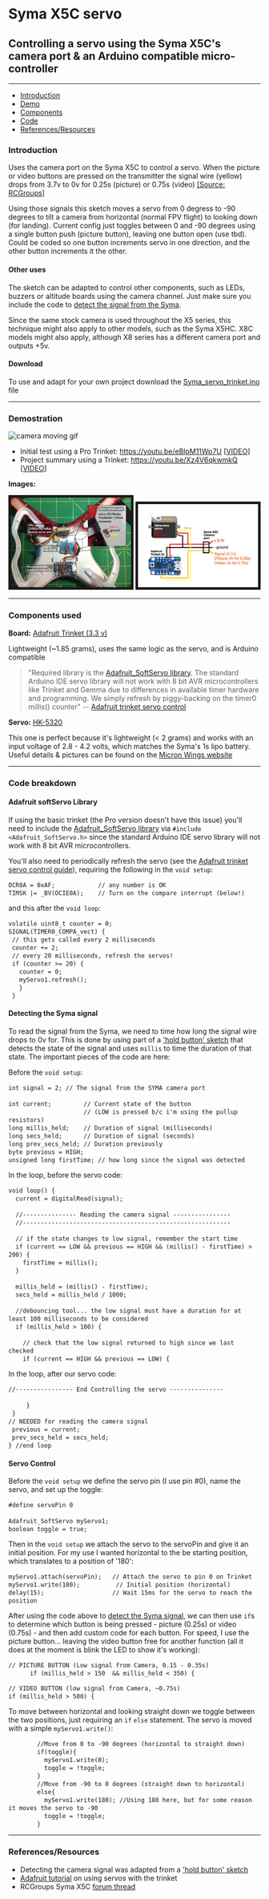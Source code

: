 # Syma X5C servo
## Controlling a servo using the Syma X5C's camera port &amp; an Arduino compatible micro-controller

 *******************************************************************
 
 - [Introduction](#introduction)
 - [Demo](#demostration)
 - [Components](#components-used)
 - [Code](#code-breakdown)
 - [References/Resources](#referencesresources)

### Introduction

Uses the camera port on the Syma X5C to control a servo. When the picture or video buttons are pressed on the transmitter the signal wire (yellow) drops from 3.7v to 0v for 0.25s (picture) or 0.75s (video) [[Source: RCGroups]](https://www.rcgroups.com/forums/showpost.php?p=31397718&postcount=5415)

Using those signals this sketch moves a servo from 0 degress to -90 degrees to tilt a camera from horizontal (normal FPV flight) to looking down (for landing). Current config just toggles between 0 and -90 degrees using a single button push (picture button), leaving one button open (use tbd). Could be coded so one button increments servo in one direction, and the other button increments it the other.

#### Other uses

The sketch can be adapted to control other components, such as LEDs, buzzers or altitude boards using the camera channel. Just make sure you include the code to [detect the signal from the Syma](#detecting-the-syma-signal).

Since the same stock camera is used throughout the X5 series, this technique might also apply to other models, such as the Syma X5HC. X8C models might also apply, although X8 series has a different camera port and outputs +5v.

#### Download

To use and adapt for your own project download the [Syma_servo_trinket.ino](../Syma_servo_trinket.ino) file

------------------------------

### Demostration

![camera moving gif](https://raw.githubusercontent.com/EThornill/Syma_X5C_servo/master/images/Syma_X5C_servo.gif)

- Initial test using a Pro Trinket: https://youtu.be/eBlpM11Wp7U [[VIDEO](https://youtu.be/eBlpM11Wp7U)]
- Project summary using a Trinket: https://youtu.be/Xz4V6qkwmkQ [[VIDEO](https://youtu.be/Xz4V6qkwmkQ)]

**Images:**

<a href="/images/overview.jpg"><img src="images/overview.jpg" 
alt="Overview of completed setup" width="240" border="5" /></a> <a href="images/schematic.jpg"><img src="images/schematic.jpg" 
alt="schematic" width="240" border="5" /></a>

------------------------------

### Components used
 
  **Board:** [Adafruit Trinket (3.3 v)](https://www.adafruit.com/product/1500)
  
 Lightweight (~1.85 grams), uses the same logic as the servo, and is Arduino compatible

  >"Required library is the [Adafruit_SoftServo library](https://github.com/adafruit/Adafruit_SoftServo). The standard Arduino IDE servo library will not work with 8 bit AVR microcontrollers like Trinket and Gemma due to differences in available timer hardware and programming. We simply refresh by piggy-backing on the timer0 millis() counter" -- [Adafruit trinket servo control](https://learn.adafruit.com/trinket-gemma-servo-control/overview)
  
  **Servo:** [HK-5320](https://hobbyking.com/en_us/hk-5320-ultra-micro-digital-servo-1-7g-0-05sec-0-075kg.html)
  
  This one is perfect because it's lightweight (< 2 grams) and works with an input voltage of 2.8 - 4.2 volts, which matches the Syma's 1s lipo battery. Useful details & pictures can be found on the [Micron Wings website](http://www.micronwings.com/Products/Servo%20HK5320/index.shtml)
  
 ------------------------------
 
### Code breakdown

#### Adafruit softServo Library
If using the basic trinket (the Pro version doesn't have this issue) you'll need to include the [Adafruit_SoftServo library](https://github.com/adafruit/Adafruit_SoftServo) via `#include <Adafruit_SoftServo.h>` since the standard Arduino IDE servo library will not work with 8 bit AVR microcontrollers.
 
You'll also need to periodically refresh the servo (see the [Adafruit trinket servo control guide](https://learn.adafruit.com/trinket-gemma-servo-control/overview)), requiring the following in the `void setup`:
 
 ```arduino
OCR0A = 0xAF;            // any number is OK
TIMSK |= _BV(OCIE0A);    // Turn on the compare interrupt (below!)
 ```
 and this after the `void loop`:
 
 ```arduino
 volatile uint8_t counter = 0;
SIGNAL(TIMER0_COMPA_vect) {
  // this gets called every 2 milliseconds
  counter += 2;
  // every 20 milliseconds, refresh the servos!
  if (counter >= 20) {
    counter = 0;
    myServo1.refresh();
    }
  }
 ```
 
 
#### Detecting the Syma signal
 To read the signal from the Syma, we need to time how long the signal wire drops to 0v for. This is done by using part of a ['hold button' sketch](http://playground.arduino.cc/Code/HoldButton) that detects the state of the signal and uses `millis` to time the duration of that state. The important pieces of the code are here:
 
Before the `void setup`:
```arduino
int signal = 2; // The signal from the SYMA camera port

int current;         // Current state of the button
                     // (LOW is pressed b/c i'm using the pullup resistors)
long millis_held;    // Duration of signal (milliseconds)
long secs_held;      // Duration of signal (seconds)
long prev_secs_held; // Duration previously
byte previous = HIGH;
unsigned long firstTime; // how long since the signal was detected
```
In the loop, before the servo code:
```arduino
void loop() {
  current = digitalRead(signal);
  
  //--------------- Reading the camera signal ----------------
  //----------------------------------------------------------

  // if the state changes to low signal, remember the start time 
  if (current == LOW && previous == HIGH && (millis() - firstTime) > 200) {
    firstTime = millis();
  }

  millis_held = (millis() - firstTime);
  secs_held = millis_held / 1000;

  //debouncing tool... the low signal must have a duration for at least 100 milliseconds to be considered
  if (millis_held > 100) {
   
    // check that the low signal returned to high since we last checked
    if (current == HIGH && previous == LOW) {
 ```
 In the loop, after our servo code:
 
 ```arduino
//---------------- End Controlling the servo ---------------
      
      }
  }
// NEEDED for reading the camera signal
  previous = current;
  prev_secs_held = secs_held;
} //end loop
 ```
 
 
#### Servo Control

Before the `void setup` we define the servo pin (I use pin \#0), name the servo, and set up the toggle:
```arduino
#define servoPin 0

Adafruit_SoftServo myServo1; 
boolean toggle = true;
```
Then in the `void setup` we attach the servo to the servoPin and give it an initial position. For my use I wanted horizontal to the be starting position, which translates to a position of '180':
```arduino
myServo1.attach(servoPin);   // Attach the servo to pin 0 on Trinket
myServo1.write(180);          // Initial position (horizontal)
delay(15);                   // Wait 15ms for the servo to reach the position
```

After using the code above to [detect the Syma signal](#detecting-the-syma-signal), we can then use `if`s to determine which button is being pressed - picture (0.25s) or video (0.75s) -  and then add custom code for each button. For speed, I use the picture button... leaving the video button free for another function (all it does at the moment is blink the LED to show it's working):
```arduino
// PICTURE BUTTON (Low signal from Camera, 0.15 - 0.35s)
      if (millis_held > 150  && millis_held < 350) {     
```
```arduino
// VIDEO BUTTON (low signal from Camera, ~0.75s)
if (millis_held > 500) {
```

To move between horizontal and looking straight down we toggle between the two positions, just requiring an `if` `else` statement. The servo is moved with a simple `myServo1.write()`:
```arduino 
        //Move from 0 to -90 degrees (horizontal to straight down)
        if(toggle){
          myServo1.write(0);
          toggle = !toggle;
        }
        //Move from -90 to 0 degrees (straight down to horizontal)
        else{
          myServo1.write(180); //Using 180 here, but for some reason it moves the servo to -90
          toggle = !toggle;
        }
  ```
  

 *******************************************************************
### References/Resources

  - Detecting the camera signal was adapted from a ['hold button' sketch](http://playground.arduino.cc/Code/HoldButton)
  - [Adafruit tutorial](https://learn.adafruit.com/trinket-gemma-servo-control/overview) on using servos with the trinket
  - RCGroups Syma X5C [forum thread](https://www.rcgroups.com/forums/showthread.php?2065465-Syma-x5c)
